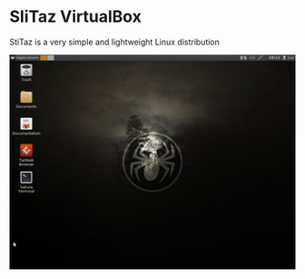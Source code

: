 # SliTaz VirtualBox

 StiTaz is a very simple and lightweight Linux distribution
 
 ![Slitaz](https://github.com/Virtual-Machines/SliTaz-VirtualBox/blob/master/Slitaz.png)
